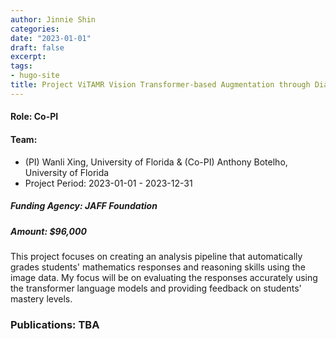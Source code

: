 ```yaml
---
author: Jinnie Shin 
categories:
date: "2023-01-01"
draft: false
excerpt: 
tags:
- hugo-site
title: Project ViTAMR Vision Transformer-based Augmentation through Diagnostic feedback to support Mathematics Reasoning
---
```


#### Role: Co-PI
#### Team: 
- (PI) Wanli Xing, University of Florida  & (Co-PI) Anthony Botelho, University of Florida 
- Project Period: 2023-01-01 - 2023-12-31
##### Funding Agency: JAFF Foundation 
##### Amount: $96,000
This project focuses on creating an analysis pipeline that automatically grades students' mathematics responses and reasoning skills using the image data. My focus will be on evaluating the responses accurately using the transformer language models and providing feedback on students' mastery levels. 

### Publications: TBA 
